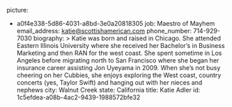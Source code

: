 picture:
  - a0f4e338-5d86-4031-a8bd-3e0a20818305
job: Maestro of Mayhem
email_address: katie@scottishamerican.com
phone_number: 714-929-7030
biography: >
  Katie was born and raised in Chicago. She attended Eastern Illinois University where she received
  her Bachelor’s in Business Marketing and then RAN for the west coast. She spent sometime in Los
  Angeles before migrating north to San Francisco where she began her insurance career assisting Jon
  Uyeyama in 2009. When she’s not busy cheering on her Cubbies, she enjoys exploring the West coast,
  country concerts (yes, Taylor Swift) and hanging out with her nieces and nephews
city: Walnut Creek
state: California
title: Katie Adler
id: 1c5efdea-a08b-4ac2-9439-1988572bfe32
